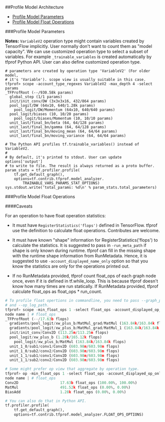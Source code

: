 ##Profile Model Architecture

* [Profile Model Parameters](#profile-model-parameters)
* [Profile Model Float Operations](#profile-model-float-operations)

###Profile Model Parameters

<b>Notes:</b>
`VariableV2` operation type might contain variables created by TensorFlow
implicitly. User normally don't want to count them as "model capacity".
We can use customized operation type to select a subset of variables.
For example `_trainable_variables` is created automatically by tfprof Python
API. User can also define customized operation type.

```
# parameters are created by operation type 'VariableV2' (For older model,
# it's 'Variable'). scope view is usually suitable in this case.
tfprof> scope -account_type_regexes VariableV2 -max_depth 4 -select params
_TFProfRoot (--/930.58k params)
  global_step (1/1 params)
  init/init_conv/DW (3x3x3x16, 432/864 params)
  pool_logit/DW (64x10, 640/1.28k params)
    pool_logit/DW/Momentum (64x10, 640/640 params)
  pool_logit/biases (10, 10/20 params)
    pool_logit/biases/Momentum (10, 10/10 params)
  unit_last/final_bn/beta (64, 64/128 params)
  unit_last/final_bn/gamma (64, 64/128 params)
  unit_last/final_bn/moving_mean (64, 64/64 params)
  unit_last/final_bn/moving_variance (64, 64/64 params)

# The Python API profiles tf.trainable_variables() instead of VariableV2.
#
# By default, it's printed to stdout. User can update options['output']
# to write to file. The result is always returned as a proto buffer.
param_stats = tf.profiler.profile(
    tf.get_default_graph(),
    options=tf.contrib.tfprof.model_analyzer.
        TRAINABLE_VARS_PARAMS_STAT_OPTIONS)
sys.stdout.write('total_params: %d\n' % param_stats.total_parameters)
```

###Profile Model Float Operations

####Caveats

For an operation to have float operation statistics:

* It must have `RegisterStatistics('flops')` defined in TensorFlow. tfprof
use the definition to calculate float operations. Contributes are welcome.

* It must have known "shape" information for RegisterStatistics('flops')
to calculate the statistics. It is suggested to pass in `-run_meta_path` if
shape is only known during runtime. tfprof can fill in the missing shape with
the runtime shape information from RunMetadata.
Hence, it is suggested to use `-account_displayed_name_only`
option so that you know the statistics are only for the operations printed out.

* If no RunMetadata provided, tfprof count float_ops of each graph node once,
even if it is defined in tf.while_loop. This is because tfprof doesn't know
how many times are run statically. If RunMetadata provided, tfprof calculate
float_ops as float_ops * run_count.



```python
# To profile float opertions in commandline, you need to pass --graph_path
# and --op_log_path.
tfprof> scope -min_float_ops 1 -select float_ops -account_displayed_op_only
node name | # float_ops
_TFProfRoot (--/17.63b flops)
  gradients/pool_logit/xw_plus_b/MatMul_grad/MatMul (163.84k/163.84k flops)
  gradients/pool_logit/xw_plus_b/MatMul_grad/MatMul_1 (163.84k/163.84k flops)
  init/init_conv/Conv2D (113.25m/113.25m flops)
  pool_logit/xw_plus_b (1.28k/165.12k flops)
    pool_logit/xw_plus_b/MatMul (163.84k/163.84k flops)
  unit_1_0/sub1/conv1/Conv2D (603.98m/603.98m flops)
  unit_1_0/sub2/conv2/Conv2D (603.98m/603.98m flops)
  unit_1_1/sub1/conv1/Conv2D (603.98m/603.98m flops)
  unit_1_1/sub2/conv2/Conv2D (603.98m/603.98m flops)

# Some might prefer op view that aggregate by operation type.
tfprof> op -min_float_ops 1 -select float_ops -account_displayed_op_only -order_by float_ops
node name | # float_ops
Conv2D                   17.63b float_ops (100.00%, 100.00%)
MatMul                   491.52k float_ops (0.00%, 0.00%)
BiasAdd                  1.28k float_ops (0.00%, 0.00%)

# You can also do that in Python API.
tf.profiler.profile(
    tf.get_default_graph(),
    options=tf.contrib.tfprof.model_analyzer.FLOAT_OPS_OPTIONS)
```
